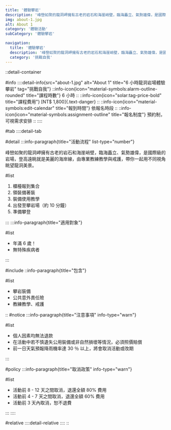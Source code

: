 ```yaml
---
title: '體驗攀岩'
description: '峰巒如聚的龍洞岬擁有古老的岩石和海崖峭壁，臨海矗立、氣勢雄偉，是國際級的岩場，登高遠眺就是美麗的海岸線，由專業教練教學與戒護，帶你一起用不同視角眺望龍洞美景。'
img: about-1.jpg
alt: About 1
category: '體驗活動'
subCategory: '體驗攀岩'

navigation:
  title: '體驗攀岩'
  description: '峰巒如聚的龍洞岬擁有古老的岩石和海崖峭壁，臨海矗立、氣勢雄偉，是國際級的岩場，登高遠眺就是美麗的海岸線，由專業教練教學與戒護，帶你一起用不同視角眺望龍洞美景。'
  category: '挑戰自我'
---
```


::detail-container

#info
::::detail-info{src="about-1.jpg" alt="About 1" title="6 小時龍洞岩場體驗攀岩" tag="挑戰自我"}
::info-icon{icon="material-symbols:alarm-outline-rounded" title="課程時數"}
6 小時
::
::info-icon{icon="solar:tag-price-bold" title="課程費用"}
[NT$ 1,800]{.text-danger}
::
::info-icon{icon="material-symbols:edit-calendar" title="報到時間"}
依報名時段
::
::info-icon{icon="material-symbols:assignment-outline" title="報名制度"}
預約制，可視需求安排
::
::::

#tab
::::detail-tab

#detail
:::info-paragraph{title="活動流程" list-type="number"}

峰巒如聚的龍洞岬擁有古老的岩石和海崖峭壁，臨海矗立、氣勢雄偉，是國際級的岩場，登高遠眺就是美麗的海岸線，由專業教練教學與戒護，帶你一起用不同視角眺望龍洞美景。

#list

1. 櫃檯報到集合
2. 領裝備著裝
3. 裝備使用教學
4. 出發至攀岩場（約 10 分鐘）
5. 準備攀登

:::
:::info-paragraph{title="適用對象"}

#list

- 年滿 6 歲！
- 無特殊疾病者

:::

#include
::info-paragraph{title="包含"}

#list

- 攀岩裝備
- 公共意外責任險
- 教練教學、戒護

::
#notice
:::info-paragraph{title="注意事項" info-type="warn"}

#list

- 個人因素均無法退款
- 在活動中若不慎遺失公用裝備或非自然損壞等情況，必須照價賠償
- 前一日天氣預報降雨機率達 30 ％ 以上，將會取消活動或改期

:::

#policy
:::info-paragraph{title="取消政策" info-type="warn"}

#list

- 活動前 8 - 12 天之間取消，退還全額 80% 費用
- 活動前 4 - 7 天之間取消，退還全額 60% 費用
- 活動前 3 天內取消，恕不退費

:::
::::

#relative
::::detail-relative
::::
::
